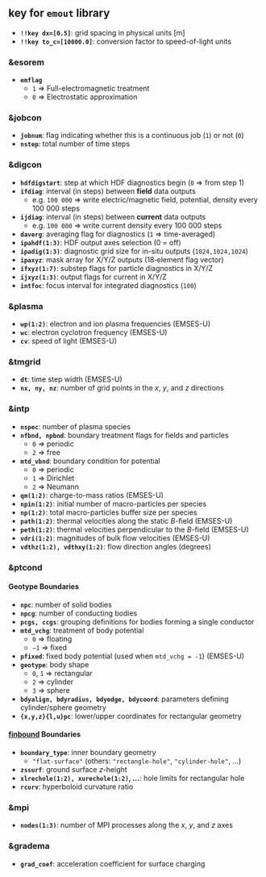 ## key for ```emout``` library
- **`!!key dx=[0.5]`**: grid spacing in physical units [m]
- **`!!key to_c=[10000.0]`**: conversion factor to speed-of-light units

### &esorem
- **`emflag`**  
  - `1` ⇒ Full-electromagnetic treatment  
  - `0` ⇒ Electrostatic approximation  

### &jobcon
- **`jobnum`**: flag indicating whether this is a continuous job (`1`) or not (`0`)  
- **`nstep`**: total number of time steps  

### &digcon
- **`hdfdigstart`**: step at which HDF diagnostics begin (`0` ⇒ from step 1)  
- **`ifdiag`**: interval (in steps) between **field** data outputs  
  - e.g. `100 000` ⇒ write electric/magnetic field, potential, density every 100 000 steps  
- **`ijdiag`**: interval (in steps) between **current** data outputs  
  - e.g. `100 000` ⇒ write current density every 100 000 steps  
- **`daverg`**: averaging flag for diagnostics (`1` ⇒ time-averaged)  
- **`ipahdf(1:3)`**: HDF output axes selection (0 = off)  
- **`ipadig(1:3)`**: diagnostic grid size for in-situ outputs (`1024,1024,1024`)  
- **`ipaxyz`**: mask array for X/Y/Z outputs (18‐element flag vector)  
- **`ifxyz(1:7)`**: substep flags for particle diagnostics in X/Y/Z  
- **`ijxyz(1:3)`**: output flags for current in X/Y/Z  
- **`intfoc`**: focus interval for integrated diagnostics (`100`)

### &plasma
- **`wp(1:2)`**: electron and ion plasma frequencies (EMSES-U)  
- **`wc`**: electron cyclotron frequency (EMSES-U)  
- **`cv`**: speed of light (EMSES-U)  

### &tmgrid
- **`dt`**: time step width (EMSES-U)  
- **`nx, ny, nz`**: number of grid points in the _x_, _y_, and _z_ directions  

### &intp
- **`nspec`**: number of plasma species  
- **`nfbnd, npbnd`**: boundary treatment flags for fields and particles  
  - `0` ⇒ periodic  
  - `2` ⇒ free  
- **`mtd_vbnd`**: boundary condition for potential  
  - `0` ⇒ periodic  
  - `1` ⇒ Dirichlet  
  - `2` ⇒ Neumann  
- **`qm(1:2)`**: charge-to-mass ratios (EMSES-U)  
- **`npin(1:2)`**: initial number of macro-particles per species  
- **`np(1:2)`**: total macro-particles buffer size per species
- **`path(1:2)`**: thermal velocities along the static _B_-field (EMSES-U)  
- **`peth(1:2)`**: thermal velocities perpendicular to the _B_-field (EMSES-U)  
- **`vdri(1:2)`**: magnitudes of bulk flow velocities (EMSES-U)  
- **`vdthz(1:2), vdthxy(1:2)`**: flow direction angles (degrees)  

### &ptcond
#### Geotype Boundaries
- **`npc`**: number of solid bodies  
- **`npcg`**: number of conducting bodies  
- **`pcgs, ccgs`**: grouping definitions for bodies forming a single conductor  
- **`mtd_vchg`**: treatment of body potential  
  - `0` ⇒ floating  
  - `−1` ⇒ fixed  
- **`pfixed`**: fixed body potential (used when `mtd_vchg = -1`) (EMSES-U)  
- **`geotype`**: body shape  
  - `0`, `1` ⇒ rectangular  
  - `2` ⇒ cylinder  
  - `3` ⇒ sphere  
- **`bdyalign, bdyradius, bdyedge, bdycoord`**: parameters defining cylinder/sphere geometry  
- **`{x,y,z}{l,u}pc`**: lower/upper coordinates for rectangular geometry  

#### [finbound](https://github.com/Nkzono99/finbound) Boundaries
- **`boundary_type`**: inner boundary geometry  
  - `"flat-surface"` (others: `"rectangle-hole"`, `"cylinder-hole"`, …)  
- **`zssurf`**: ground surface _z_-height
- **`xlrechole(1:2), xurechole(1:2)`, …**: hole limits for rectangular hole
- **`rcurv`**: hyperboloid curvature ratio

### &mpi
- **`nodes(1:3)`**: number of MPI processes along the _x_, _y_, and _z_ axes  

### &gradema
- **`grad_coef`**: acceleration coefficient for surface charging
